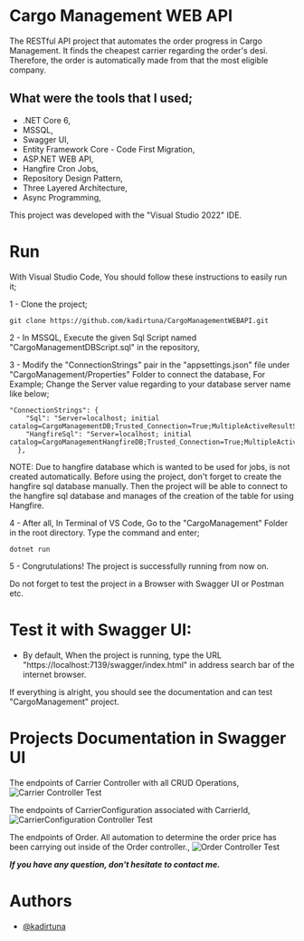 # Cargo Management WEB API
The RESTful API project that automates the order progress in Cargo Management. It finds the cheapest carrier regarding the order's desi. Therefore, the order is automatically made from that the most eligible company.

## What were the tools that I used;
- .NET Core 6,
- MSSQL,
- Swagger UI,
- Entity Framework Core - Code First Migration,
- ASP.NET WEB API,
- Hangfire Cron Jobs,
- Repository Design Pattern,
- Three Layered Architecture,
- Async Programming,


This project was developed with the "Visual Studio 2022" IDE.

# Run

With Visual Studio Code, You should follow these instructions to easily run it;

1 - Clone the project;

```
git clone https://github.com/kadirtuna/CargoManagementWEBAPI.git
```
2 - In MSSQL, Execute the given Sql Script named "CargoManagementDBScript.sql" in the repository, 

3 - Modify the "ConnectionStrings" pair in the "appsettings.json" file under "CargoManagement/Properties" Folder to connect the database, For Example;
Change the Server value regarding to your database server name like below;

```
"ConnectionStrings": {
    "Sql": "Server=localhost; initial catalog=CargoManagementDB;Trusted_Connection=True;MultipleActiveResultSets=True;TrustServerCertificate=True",
    "HangfireSql": "Server=localhost; initial catalog=CargoManagementHangfireDB;Trusted_Connection=True;MultipleActiveResultSets=True;TrustServerCertificate=True"
  },
```
NOTE: Due to hangfire database which is wanted to be used for jobs, is not created automatically. Before using the project, don't forget to create the hangfire sql database manually. Then the project will be able to connect to the hangfire sql database and manages of the creation of the table for using Hangfire.

4 - After all, In Terminal of VS Code, Go to the "CargoManagement" Folder in the root directory. Type the command and enter;

```
dotnet run
```

5 - Congrutulations! The project is successfully running from now on.

Do not forget to test the project in a Browser with Swagger UI or Postman etc.

# Test it with Swagger UI:

- By default, When the project is running, type the URL "https://localhost:7139/swagger/index.html" in address search bar of the internet browser. 

If everything is alright, you should see the documentation and can test "CargoManagement" project.  

# Projects Documentation in Swagger UI

The endpoints of Carrier Controller with all CRUD Operations,
![Carrier Controller Test](https://github.com/kadirtuna/CargoManagementWEBAPI/blob/master/Images/CargoManagementImage1.jpg)

The endpoints of CarrierConfiguration associated with CarrierId,
![CarrierConfiguration Controller Test](https://github.com/kadirtuna/CargoManagementWEBAPI/blob/master/Images/CargoManagementImage2.jpg)

The endpoints of Order. All automation to determine the order price has been carrying out inside of the Order controller.,
![Order Controller Test](https://github.com/kadirtuna/CargoManagementWEBAPI/blob/master/Images/CargoManagementImage3.jpg)

***If you have any question, don't hesitate to contact me.***
# Authors

- [@kadirtuna](https://github.com/kadirtuna)
